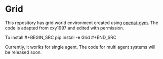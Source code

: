 # Grid

This repository has grid world environment created using [openai-gym](https://github.com/openai/gym). The code is adapted from cxy1997 and edited with permission.

To install
#+BEGIN_SRC
pip install -e Grid
#+END_SRC

Currently, it worlks for single agent. The code for multi agent systems will be released soon.




